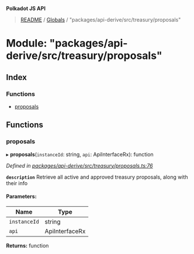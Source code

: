 **Polkadot JS API**

> [README](../README.md) / [Globals](../globals.md) / "packages/api-derive/src/treasury/proposals"

# Module: "packages/api-derive/src/treasury/proposals"

## Index

### Functions

* [proposals](_packages_api_derive_src_treasury_proposals_.md#proposals)

## Functions

### proposals

▸ **proposals**(`instanceId`: string, `api`: ApiInterfaceRx): function

*Defined in [packages/api-derive/src/treasury/proposals.ts:76](https://github.com/polkadot-js/api/blob/c6bc664f8/packages/api-derive/src/treasury/proposals.ts#L76)*

**`description`** Retrieve all active and approved treasury proposals, along with their info

#### Parameters:

Name | Type |
------ | ------ |
`instanceId` | string |
`api` | ApiInterfaceRx |

**Returns:** function
